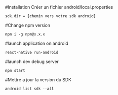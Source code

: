 #Installation
Créer un fichier android/local.properties
```
sdk.dir = [chemin vers votre sdk android]
```

#Change npm version
```
npm i -g npm@x.x.x
```

#launch application on android
```
react-native run-android
```

#launch dev debug server
```
npm start
```

#Mettre a jour la version du SDK

```
android list sdk --all
```
